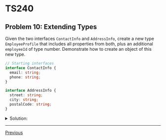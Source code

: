 # TS240
## Problem 10: Extending Types

Given the two interfaces `ContactInfo` and `AddressInfo`, create a new type `EmployeeProfile` that includes all properties from both, plus an additional `employeeId` of type number. Demonstrate how to create an object of this new type.

```typescript
// Starting interfaces
interface ContactInfo {
  email: string;
  phone: string;
}

interface AddressInfo {
  street: string;
  city: string;
  postalCode: string;
}
```

<details>
<summary>Solution:</summary>

You can create the new type using an intersection (`&`).

```typescript
// Using an intersection type to combine them
type EmployeeProfile = ContactInfo & AddressInfo & {
  employeeId: number;
};

// Example object creation:
const employee: EmployeeProfile = {
  employeeId: 42,
  email: "employee@example.com",
  phone: "555-123-4567",
  street: "123 Main St",
  city: "Anytown",
  postalCode: "12345",
};

console.log(employee);
```

**Key concepts:**
- **Intersection types** (`&`) combine multiple types into one
- All properties from `ContactInfo`, `AddressInfo`, and the additional `employeeId` are required
- The resulting type ensures type safety for all combined properties
- This approach is more flexible than inheritance and works well for combining interfaces

</details>

---

[Previous](09.md)